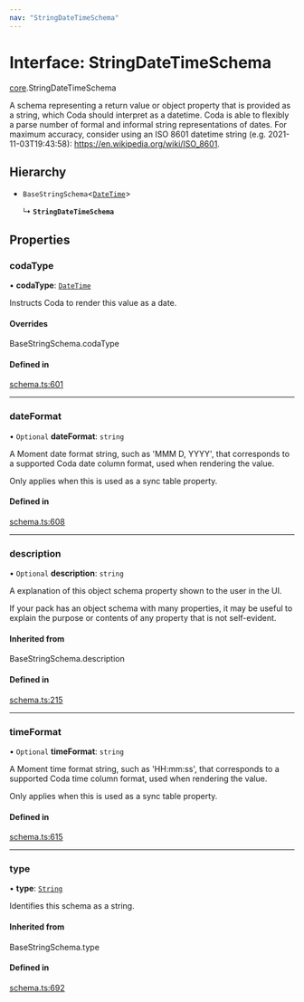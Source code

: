 ```yaml
---
nav: "StringDateTimeSchema"
---
```

# Interface: StringDateTimeSchema

[core](../modules/core.md).StringDateTimeSchema

A schema representing a return value or object property that is provided as a string,
which Coda should interpret as a datetime. Coda is able to flexibly a parse number of formal
and informal string representations of dates. For maximum accuracy, consider using an
ISO 8601 datetime string (e.g. 2021-11-03T19:43:58): https://en.wikipedia.org/wiki/ISO_8601.

## Hierarchy

- `BaseStringSchema`<[`DateTime`](../enums/core.ValueHintType.md#datetime)\>

  ↳ **`StringDateTimeSchema`**

## Properties

### codaType

• **codaType**: [`DateTime`](../enums/core.ValueHintType.md#datetime)

Instructs Coda to render this value as a date.

#### Overrides

BaseStringSchema.codaType

#### Defined in

[schema.ts:601](https://github.com/coda/packs-sdk/blob/main/schema.ts#L601)

___

### dateFormat

• `Optional` **dateFormat**: `string`

A Moment date format string, such as 'MMM D, YYYY', that corresponds to a supported Coda date column format,
used when rendering the value.

Only applies when this is used as a sync table property.

#### Defined in

[schema.ts:608](https://github.com/coda/packs-sdk/blob/main/schema.ts#L608)

___

### description

• `Optional` **description**: `string`

A explanation of this object schema property shown to the user in the UI.

If your pack has an object schema with many properties, it may be useful to
explain the purpose or contents of any property that is not self-evident.

#### Inherited from

BaseStringSchema.description

#### Defined in

[schema.ts:215](https://github.com/coda/packs-sdk/blob/main/schema.ts#L215)

___

### timeFormat

• `Optional` **timeFormat**: `string`

A Moment time format string, such as 'HH:mm:ss', that corresponds to a supported Coda time column format,
used when rendering the value.

Only applies when this is used as a sync table property.

#### Defined in

[schema.ts:615](https://github.com/coda/packs-sdk/blob/main/schema.ts#L615)

___

### type

• **type**: [`String`](../enums/core.ValueType.md#string)

Identifies this schema as a string.

#### Inherited from

BaseStringSchema.type

#### Defined in

[schema.ts:692](https://github.com/coda/packs-sdk/blob/main/schema.ts#L692)
